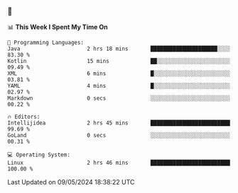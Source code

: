 ### 👋

<!--START_SECTION:waka-->
📊 **This Week I Spent My Time On** 

```text
💬 Programming Languages: 
Java                     2 hrs 18 mins       █████████████████████░░░░   83.30 % 
Kotlin                   15 mins             ██░░░░░░░░░░░░░░░░░░░░░░░   09.49 % 
XML                      6 mins              █░░░░░░░░░░░░░░░░░░░░░░░░   03.81 % 
YAML                     4 mins              █░░░░░░░░░░░░░░░░░░░░░░░░   02.97 % 
Markdown                 0 secs              ░░░░░░░░░░░░░░░░░░░░░░░░░   00.22 % 

🔥 Editors: 
Intellijidea             2 hrs 45 mins       █████████████████████████   99.69 % 
GoLand                   0 secs              ░░░░░░░░░░░░░░░░░░░░░░░░░   00.31 % 

💻 Operating System: 
Linux                    2 hrs 46 mins       █████████████████████████   100.00 % 
```


 Last Updated on 09/05/2024 18:38:22 UTC
<!--END_SECTION:waka-->
